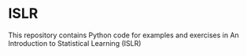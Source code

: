 # ISLR
This repository contains Python code for examples and exercises in An Introduction to Statistical Learning (ISLR)
